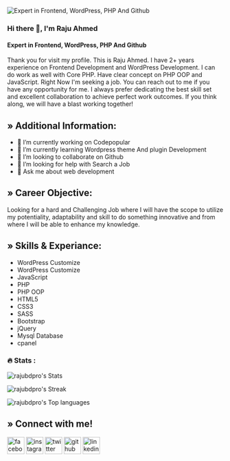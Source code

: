 ![Expert in Frontend, WordPress, PHP  And Github](https://scontent.fspd3-1.fna.fbcdn.net/v/t39.30808-6/337273837_610131487204937_7826601995027896071_n.png?_nc_cat=102&ccb=1-7&_nc_sid=e3f864&_nc_eui2=AeGadwgyF77st9jhZzb5y_s4F_gYb0GecrAX-BhvQZ5ysLWiK7_evKX4MdgVnGijMyn4bT-xsnJA1O6kH1_oBlOy&_nc_ohc=xgudUe6-nzcAX8QyzWv&_nc_ht=scontent.fspd3-1.fna&oh=00_AfAVlc8KmZleubhGBHVV04vwdZzWO357D3ia3NnV4vQpfw&oe=641F3295)
### Hi there 👋, I'm Raju Ahmed
#### Expert in Frontend, WordPress, PHP  And Github

Thank you for visit my profile. This is Raju Ahmed. I have 2+ years experience on Frontend Development and WordPress Development. I can do work as well with Core PHP. Have clear concept on PHP OOP and JavaScript. Right Now I'm seeking a job. You can reach out to me if you have any opportunity for me. I always prefer dedicating the best skill set and excellent collaboration to achieve perfect work outcomes. If you think along, we will have a blast working together! 
## » Additional Information: 
- 🔭 I’m currently working on Codepopular 
- 🌱 I’m currently learning Wordpress theme And plugin Development 
- 👯 I’m looking to collaborate on Github 
- 🤔 I’m looking for help with Search a Job 
- 💬 Ask me about web development 

## » Career Objective: 
Looking for a hard and Challenging Job where I will have the scope to utilize my
potentiality, adaptability and skill to do something innovative and from where I
will be able to enhance my knowledge.

## » Skills & Experiance: 
- WordPress Customize <br> 
- WordPress Customize <br>
- JavaScript <br>
- PHP <br>
- PHP OOP <br>
- HTML5 <br>
- CSS3 <br>
- SASS <br>
- Bootstrap <br>
- jQuery <br>
- Mysql Database <br>
- cpanel <br>

### :fire: Stats :

![rajubdpro's Stats](https://github-readme-stats.vercel.app/api?username=rajubdpro&theme=onedark&show_icons=true&hide_border=true&count_private=true)

![rajubdpro's Streak](https://github-readme-streak-stats.herokuapp.com/?user=rajubdpro&theme=onedark&hide_border=true)

![rajubdpro's Top languages](https://github-readme-stats.vercel.app/api/top-langs/?username=rajubdpro&theme=onedark&show_icons=true&hide_border=true&layout=compact)


## » Connect with me!

[<img src='https://camo.githubusercontent.com/2d1ffa69dd491ebeca01b2098cf8233dd09950ff5895abccd5b455ca442abc59/68747470733a2f2f696d672e736869656c64732e696f2f62616467652f46616365626f6f6b2d3138373746323f7374796c653d666f722d7468652d6261646765266c6f676f3d66616365626f6f6b266c6f676f436f6c6f723d7768697465' alt='facebook' height='40'>](https://www.facebook.com/Rajubdpro)  [<img src='https://camo.githubusercontent.com/b3d4671768bd0f9b6c8f410a25a96e0c5a4d135208d8910461e986f97e7985ab/68747470733a2f2f696d672e736869656c64732e696f2f62616467652f496e7374616772616d2d4534343035463f7374796c653d666f722d7468652d6261646765266c6f676f3d696e7374616772616d266c6f676f436f6c6f723d7768697465' alt='instagram' height='40'>](https://www.instagram.com/rajubdpro/)  [<img src='https://camo.githubusercontent.com/5d03c86f6a75f7cbe80d135d9162fbf6dc46a31253cf30a8e9bb8279b4d574d3/68747470733a2f2f696d672e736869656c64732e696f2f62616467652f547769747465722d3144413146323f7374796c653d666f722d7468652d6261646765266c6f676f3d74776974746572266c6f676f436f6c6f723d7768697465' alt='twitter' height='40'>](https://twitter.com/Rajubdpro)  [<img src='https://camo.githubusercontent.com/bd2bd127c104ba5c98bb12c70801b075aee1f040009089510f69554300e7ff41/68747470733a2f2f696d672e736869656c64732e696f2f62616467652f4769742d4630353033323f7374796c653d666f722d7468652d6261646765266c6f676f3d676974266c6f676f436f6c6f723d7768697465' alt='github' height='40'>](https://github.com/rajubdpro) 
 [<img src='https://camo.githubusercontent.com/a80d00f23720d0bc9f55481cfcd77ab79e141606829cf16ec43f8cacc7741e46/68747470733a2f2f696d672e736869656c64732e696f2f62616467652f4c696e6b6564496e2d3030373742353f7374796c653d666f722d7468652d6261646765266c6f676f3d6c696e6b6564696e266c6f676f436f6c6f723d7768697465' alt='linkedin' height='40'>](https://www.linkedin.com/in/rajubdpro/)  

